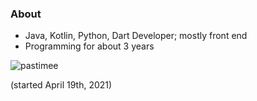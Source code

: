 ### About

- Java, Kotlin, Python, Dart Developer; mostly front end
- Programming for about 3 years

<p> <img src="https://komarev.com/ghpvc/?username=pastimee&color=8E64D0" alt="pastimee" /> </p> (started April 19th, 2021)

